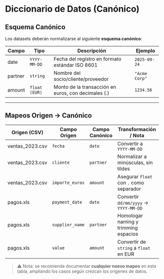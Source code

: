 # Diccionario de Datos (Canónico)

## Esquema Canónico
Los datasets deberán normalizarse al siguiente **esquema canónico**:

| Campo   | Tipo         | Descripción                                           | Ejemplo              |
|---------|-------------|-------------------------------------------------------|----------------------|
| date    | `YYYY-MM-DD` | Fecha del registro en formato estándar ISO 8601       | `2025-09-24`         |
| partner | `string`     | Nombre del socio/cliente/proveedor                    | `"Acme Corp"`        |
| amount  | `float (EUR)`| Monto de la transacción en euros, con decimales (.)   | `1234.56`            |

---

## Mapeos Origen → Canónico

| Origen (CSV)      | Campo Origen       | Campo Canónico | Transformación / Nota                          |
|-------------------|-------------------|----------------|-----------------------------------------------|
| ventas_2023.csv   | `fecha`           | `date`         | Convertir a `YYYY-MM-DD`                      |
| ventas_2023.csv   | `cliente`         | `partner`      | Normalizar a minúsculas, sin tildes            |
| ventas_2023.csv   | `importe_euros`   | `amount`       | Asegurar `float` con `.` como separador        |
| pagos.xls         | `payment_date`    | `date`         | Convertir `dd/mm/yyyy` → `YYYY-MM-DD`         |
| pagos.xls         | `supplier_name`   | `partner`      | Homologar naming y trimming espacios           |
| pagos.xls         | `value`           | `amount`       | Convertir de `string` a `float` en EUR        |

> ⚠️ Nota: se recomienda documentar **cualquier nuevo mapeo** en esta tabla, ampliando los casos según crezcan los orígenes de datos.


